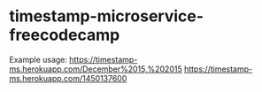 # timestamp-microservice-freecodecamp

Example usage:
https://timestamp-ms.herokuapp.com/December%2015,%202015
https://timestamp-ms.herokuapp.com/1450137600
